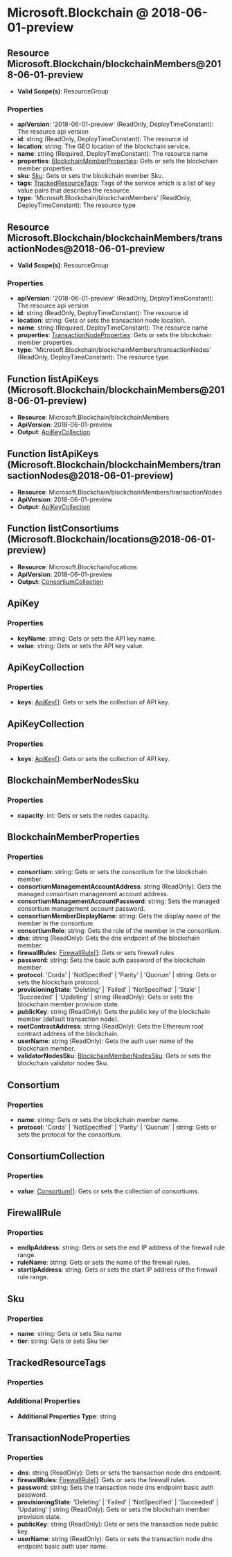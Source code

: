 # Microsoft.Blockchain @ 2018-06-01-preview

## Resource Microsoft.Blockchain/blockchainMembers@2018-06-01-preview
* **Valid Scope(s)**: ResourceGroup
### Properties
* **apiVersion**: '2018-06-01-preview' (ReadOnly, DeployTimeConstant): The resource api version
* **id**: string (ReadOnly, DeployTimeConstant): The resource id
* **location**: string: The GEO location of the blockchain service.
* **name**: string (Required, DeployTimeConstant): The resource name
* **properties**: [BlockchainMemberProperties](#blockchainmemberproperties): Gets or sets the blockchain member properties.
* **sku**: [Sku](#sku): Gets or sets the blockchain member Sku.
* **tags**: [TrackedResourceTags](#trackedresourcetags): Tags of the service which is a list of key value pairs that describes the resource.
* **type**: 'Microsoft.Blockchain/blockchainMembers' (ReadOnly, DeployTimeConstant): The resource type

## Resource Microsoft.Blockchain/blockchainMembers/transactionNodes@2018-06-01-preview
* **Valid Scope(s)**: ResourceGroup
### Properties
* **apiVersion**: '2018-06-01-preview' (ReadOnly, DeployTimeConstant): The resource api version
* **id**: string (ReadOnly, DeployTimeConstant): The resource id
* **location**: string: Gets or sets the transaction node location.
* **name**: string (Required, DeployTimeConstant): The resource name
* **properties**: [TransactionNodeProperties](#transactionnodeproperties): Gets or sets the blockchain member properties.
* **type**: 'Microsoft.Blockchain/blockchainMembers/transactionNodes' (ReadOnly, DeployTimeConstant): The resource type

## Function listApiKeys (Microsoft.Blockchain/blockchainMembers@2018-06-01-preview)
* **Resource**: Microsoft.Blockchain/blockchainMembers
* **ApiVersion**: 2018-06-01-preview
* **Output**: [ApiKeyCollection](#apikeycollection)

## Function listApiKeys (Microsoft.Blockchain/blockchainMembers/transactionNodes@2018-06-01-preview)
* **Resource**: Microsoft.Blockchain/blockchainMembers/transactionNodes
* **ApiVersion**: 2018-06-01-preview
* **Output**: [ApiKeyCollection](#apikeycollection)

## Function listConsortiums (Microsoft.Blockchain/locations@2018-06-01-preview)
* **Resource**: Microsoft.Blockchain/locations
* **ApiVersion**: 2018-06-01-preview
* **Output**: [ConsortiumCollection](#consortiumcollection)

## ApiKey
### Properties
* **keyName**: string: Gets or sets the API key name.
* **value**: string: Gets or sets the API key value.

## ApiKeyCollection
### Properties
* **keys**: [ApiKey](#apikey)[]: Gets or sets the collection of API key.

## ApiKeyCollection
### Properties
* **keys**: [ApiKey](#apikey)[]: Gets or sets the collection of API key.

## BlockchainMemberNodesSku
### Properties
* **capacity**: int: Gets or sets the nodes capacity.

## BlockchainMemberProperties
### Properties
* **consortium**: string: Gets or sets the consortium for the blockchain member.
* **consortiumManagementAccountAddress**: string (ReadOnly): Gets the managed consortium management account address.
* **consortiumManagementAccountPassword**: string: Sets the managed consortium management account password.
* **consortiumMemberDisplayName**: string: Gets the display name of the member in the consortium.
* **consortiumRole**: string: Gets the role of the member in the consortium.
* **dns**: string (ReadOnly): Gets the dns endpoint of the blockchain member.
* **firewallRules**: [FirewallRule](#firewallrule)[]: Gets or sets firewall rules
* **password**: string: Sets the basic auth password of the blockchain member.
* **protocol**: 'Corda' | 'NotSpecified' | 'Parity' | 'Quorum' | string: Gets or sets the blockchain protocol.
* **provisioningState**: 'Deleting' | 'Failed' | 'NotSpecified' | 'Stale' | 'Succeeded' | 'Updating' | string (ReadOnly): Gets or sets the blockchain member provision state.
* **publicKey**: string (ReadOnly): Gets the public key of the blockchain member (default transaction node).
* **rootContractAddress**: string (ReadOnly): Gets the Ethereum root contract address of the blockchain.
* **userName**: string (ReadOnly): Gets the auth user name of the blockchain member.
* **validatorNodesSku**: [BlockchainMemberNodesSku](#blockchainmembernodessku): Gets or sets the blockchain validator nodes Sku.

## Consortium
### Properties
* **name**: string: Gets or sets the blockchain member name.
* **protocol**: 'Corda' | 'NotSpecified' | 'Parity' | 'Quorum' | string: Gets or sets the protocol for the consortium.

## ConsortiumCollection
### Properties
* **value**: [Consortium](#consortium)[]: Gets or sets the collection of consortiums.

## FirewallRule
### Properties
* **endIpAddress**: string: Gets or sets the end IP address of the firewall rule range.
* **ruleName**: string: Gets or sets the name of the firewall rules.
* **startIpAddress**: string: Gets or sets the start IP address of the firewall rule range.

## Sku
### Properties
* **name**: string: Gets or sets Sku name
* **tier**: string: Gets or sets Sku tier

## TrackedResourceTags
### Properties
### Additional Properties
* **Additional Properties Type**: string

## TransactionNodeProperties
### Properties
* **dns**: string (ReadOnly): Gets or sets the transaction node dns endpoint.
* **firewallRules**: [FirewallRule](#firewallrule)[]: Gets or sets the firewall rules.
* **password**: string: Sets the transaction node dns endpoint basic auth password.
* **provisioningState**: 'Deleting' | 'Failed' | 'NotSpecified' | 'Succeeded' | 'Updating' | string (ReadOnly): Gets or sets the blockchain member provision state.
* **publicKey**: string (ReadOnly): Gets or sets the transaction node public key.
* **userName**: string (ReadOnly): Gets or sets the transaction node dns endpoint basic auth user name.

